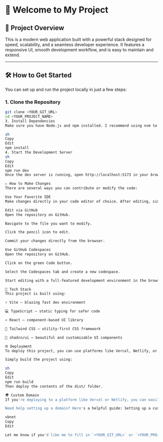 # 🚀 Welcome to My Project

## 🧩 Project Overview

This is a modern web application built with a powerful stack designed for speed, scalability, and a seamless developer experience. It features a responsive UI, smooth development workflow, and is easy to maintain and extend.

---

## 🛠️ How to Get Started

You can set up and run the project locally in just a few steps:

### 1. Clone the Repository

```sh
git clone <YOUR_GIT_URL>
cd <YOUR_PROJECT_NAME>
3. Install Dependencies
Make sure you have Node.js and npm installed. I recommend using nvm to manage Node versions.

sh
Copy
Edit
npm install
4. Start the Development Server
sh
Copy
Edit
npm run dev
Once the dev server is running, open http://localhost:5173 in your browser to view the app.

✏️ How to Make Changes
There are several ways you can contribute or modify the code:

Use Your Favorite IDE
Make changes directly in your code editor of choice. After editing, simply commit and push your changes to the repository.

Edit via GitHub
Open the repository on GitHub.

Navigate to the file you want to modify.

Click the pencil icon to edit.

Commit your changes directly from the browser.

Use GitHub Codespaces
Open the repository on GitHub.

Click on the green Code button.

Select the Codespaces tab and create a new codespace.

Start editing with a full-featured development environment in the browser.

🧪 Tech Stack
This project is built using:

⚡️ Vite — blazing fast dev environment

💻 TypeScript — static typing for safer code

⚛️ React — component-based UI library

🎨 Tailwind CSS — utility-first CSS framework

🧩 shadcn/ui — beautiful and customizable UI components

🌐 Deployment
To deploy this project, you can use platforms like Vercel, Netlify, or your own custom hosting solution.

Simply build the project using:

sh
Copy
Edit
npm run build
Then deploy the contents of the dist/ folder.

🌍 Custom Domain
If you're deploying to a platform like Vercel or Netlify, you can easily connect a custom domain via their dashboard settings.

Need help setting up a domain? Here's a helpful guide: Setting up a custom domain

vbnet
Copy
Edit

Let me know if you'd like me to fill in `<YOUR_GIT_URL>` or `<YOUR_PROJECT_NAM